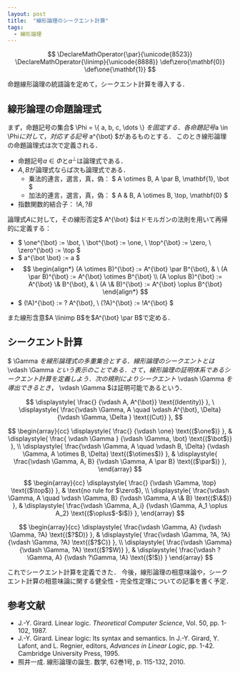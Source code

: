 ```yaml
---
layout: post
title:  "線形論理のシークエント計算"
tags:
  - 線形論理
---
```

$$
\DeclareMathOperator{\par}{\unicode{8523}}
\DeclareMathOperator{\linimp}{\unicode{8888}}
\def\zero{\mathbf{0}}
\def\one{\mathbf{1}}
$$

命題線形論理の統語論を定めて，シークエント計算を導入する．

## 線形論理の命題論理式
まず，命題記号の集合$ \Phi = \\{ a, b, c, \dots \\} $を固定する．
各命題記号$a \in \Phi$に対して，対応する記号$ a^{\bot} $があるものとする．
このとき線形論理の命題論理式は次で定義される．
- 命題記号$a \in \Phi$と$a^{\bot}$は論理式である．
- $A, B$が論理式ならば次も論理式である．
  - 乗法的連言，選言，真，偽： $ A \otimes B, A \par B, \mathbf{1}, \bot $
  - 加法的連言，選言，真，偽： $ A \& B, A \otimes B, \top, \mathbf{0} $
- 指数関数的結合子： $!A, ?B$

論理式$A$に対して，その線形否定$ A^{\bot} $はドモルガンの法則を用いて再帰的に定義する：
- $ \one^{\bot} := \bot, \ \bot^{\bot} := \one, \ \top^{\bot} := \zero, \ \zero^{\bot} := \top $
- $ a^{\bot \bot} := a $
- $$ \begin{align*}
  (A \otimes B)^{\bot} := A^{\bot} \par B^{\bot}, & \ (A \par B)^{\bot} := A^{\bot} \otimes B^{\bot} \\
  (A \oplus  B)^{\bot} := A^{\bot} \&   B^{\bot}, & \ (A \&   B)^{\bot} := A^{\bot} \oplus B^{\bot}
  \end{align*} $$
- $ (!A)^{\bot} := ? A^{\bot}, \ (?A)^{\bot} := !A^{\bot} $

また線形含意$A \linimp B$を$A^{\bot} \par B$で定める．

## シークエント計算
$ \Gamma $を線形論理式の多重集合とする．
線形論理のシークエントとは$ \vdash \Gamma $という表示のことである．
さて，線形論理の証明体系であるシークエント計算を定義しよう．
次の規則によりシークエント$ \vdash \Gamma $を導出できるとき，$ \vdash \Gamma $は証明可能であるという．

$$
\displaystyle{
  \frac{}
  {\vdash A, A^{\bot}}
  \text{(Identity)}
}, \
\displaystyle{
  \frac{\vdash \Gamma, A \quad \vdash A^{\bot}, \Delta}
  {\vdash \Gamma, \Delta }
  \text{(Cut)}
},
$$

$$
\begin{array}{cc}
  \displaystyle{
    \frac{}
    {\vdash \one}
    \text{($\one$)}
  }, &
  \displaystyle{
    \frac{ \vdash \Gamma }
    {\vdash \Gamma, \bot}
    \text{($\bot$)}
  }, \\
  \displaystyle{
    \frac{\vdash \Gamma, A \quad \vdash B, \Delta}
    {\vdash \Gamma, A \otimes B, \Delta}
    \text{($\otimes$)}
  }, &
  \displaystyle{
    \frac{\vdash \Gamma, A, B}
    {\vdash \Gamma, A \par B}
    \text{($\par$)}
  },
\end{array}
$$

$$
\begin{array}{cc}
  \displaystyle{
    \frac{}
    {\vdash \Gamma, \top}
    \text{($\top$)}
  }, &
  \text{no rule for $\zero$},
  \\
  \displaystyle{
    \frac{\vdash \Gamma, A \quad \vdash \Gamma, B}
    {\vdash \Gamma, A \& B}
    \text{($\&$)}
  }, &
  \displaystyle{
    \frac{\vdash \Gamma, A_i}
    {\vdash \Gamma, A_1 \oplus A_2}
    \text{($\oplus$-$i$)}
  },
\end{array}
$$

$$
\begin{array}{cc}
  \displaystyle{
    \frac{\vdash \Gamma, A}
    {\vdash \Gamma, ?A}
    \text{($?$D)}
  }, &
  \displaystyle{
    \frac{\vdash \Gamma, ?A, ?A}
    {\vdash \Gamma, ?A}
    \text{($?$C)}
  },
  \\
  \displaystyle{
    \frac{\vdash \Gamma}
    {\vdash \Gamma, ?A}
    \text{($?$W)}
  }, &
  \displaystyle{
    \frac{\vdash ?\Gamma, A}
    {\vdash ?\Gamma, !A}
    \text{($!$)}
  }
\end{array}
$$

これでシークエント計算を定義できた．
今後，線形論理の相意味論や，シークエント計算の相意味論に関する健全性・完全性定理についての記事を書く予定．

## 参考文献
- J.-Y. Girard. Linear logic. *Theoretical Computer Science*, Vol. 50, pp. 1-102, 1987.
- J.-Y. Girard. Linear logic: Its syntax and semantics. In J.-Y. Girard, Y. Lafont, and L. Regnier, editors, *Advances in Linear Logic*, pp. 1-42. Cambridge University Press, 1995.
- 照井一成. 線形論理の誕生. 数学, 62巻1号, p. 115-132, 2010.

